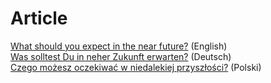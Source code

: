 # Article

[What should you expect in the near future?](./near-future.md#what-should-you-expect-in-the-near-future) (English)  
[Was solltest Du in neher Zukunft erwarten?](./near-future-de.md#was-solltest-du-in-neher-zukunft-erwarten) (Deutsch)  
[Czego możesz oczekiwać w niedalekiej przyszłości?](./near-future-pl.md#czego-możesz-oczekiwać-w-niedalekiej-przyszłości) (Polski)  

